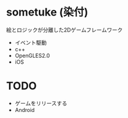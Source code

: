 sometuke (染付)
========

絵とロジックが分離した2Dゲームフレームワーク

* イベント駆動
* c++
* OpenGLES2.0
* iOS

TODO
========

* ゲームをリリースする
* Android
